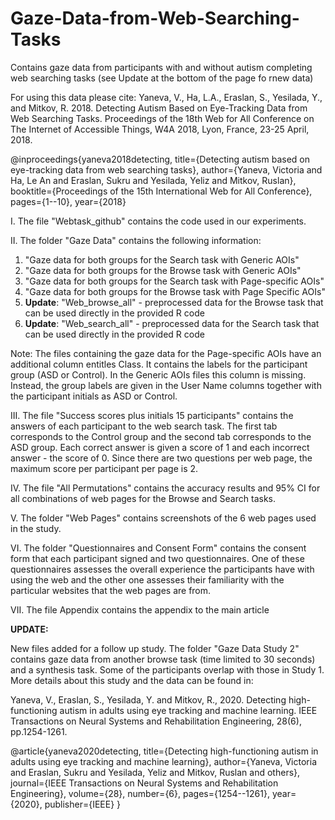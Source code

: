 # Gaze-Data-from-Web-Searching-Tasks
Contains gaze data from participants with and without autism completing web searching tasks (see Update at the bottom of the page fo rnew data)

For using this data please cite: Yaneva, V., Ha, L.A., Eraslan, S., Yesilada, Y., and Mitkov, R. 2018. Detecting Autism Based on Eye-Tracking Data from Web Searching Tasks. Proceedings of the 18th Web for All Conference on The Internet of Accessible Things, W4A 2018, Lyon, France, 23-25 April, 2018.

@inproceedings{yaneva2018detecting,
  title={Detecting autism based on eye-tracking data from web searching tasks},
  author={Yaneva, Victoria and Ha, Le An and Eraslan, Sukru and Yesilada, Yeliz and Mitkov, Ruslan},
  booktitle={Proceedings of the 15th International Web for All Conference},
  pages={1--10},
  year={2018}

I. The file "Webtask_github" contains the code used in our experiments.

II. The folder "Gaze Data" contains the following information: 

  1) "Gaze data for both groups for the Search task with Generic AOIs" 
  2) "Gaze data for both groups for the Browse task with Generic AOIs"
  3) "Gaze data for both groups for the Search task with Page-specific AOIs"
  4) "Gaze data for both groups for the Browse task with Page Specific AOIs"
  5) **Update**: "Web_browse_all" - preprocessed data for the Browse task that can be used directly in the provided R code
  6) **Update**: "Web_search_all" - preprocessed data for the Search task that can be used directly in the provided R code
  
Note: The files containing the gaze data for the Page-specific AOIs have an additional column entitles Class. It contains the labels for the participant group (ASD or Control). In the Generic AOIs files this column is missing. Instead, the group labels are given in the User Name columns together with the participant initials as ASD or Control.

III. The file "Success scores plus initials 15 participants" contains the answers of each participant to the web search task. The first tab corresponds to the Control group and the second tab corresponds to the ASD group. Each correct answer is given a score of 1 and each incorrect answer - the score of 0. Since there are two questions per web page, the maximum score per participant per page is 2.

IV. The file "All Permutations" contains the accuracy results and 95% CI for all combinations of web pages for the Browse and Search tasks.

V. The folder "Web Pages" contains screenshots of the 6 web pages used in the study.

VI. The folder "Questionnaires and Consent Form" contains the consent form that each participant signed and two questionnaires. One of these questionnaires assesses the overall experience the participants have with using the web and the other one assesses their familiarity with the particular websites that the web pages are from.

VII. The file Appendix contains the appendix to the main article


**UPDATE:**

New files added for a follow up study. The folder "Gaze Data Study 2" contains gaze data from another browse task (time limited to 30 seconds) and a synthesis task. Some of the participants overlap with those in Study 1. More details about this study and the data can be found in:

Yaneva, V., Eraslan, S., Yesilada, Y. and Mitkov, R., 2020. Detecting high-functioning autism in adults using eye tracking and machine learning. IEEE Transactions on Neural Systems and Rehabilitation Engineering, 28(6), pp.1254-1261.

@article{yaneva2020detecting,
  title={Detecting high-functioning autism in adults using eye tracking and machine learning},
  author={Yaneva, Victoria and Eraslan, Sukru and Yesilada, Yeliz and Mitkov, Ruslan and others},
  journal={IEEE Transactions on Neural Systems and Rehabilitation Engineering},
  volume={28},
  number={6},
  pages={1254--1261},
  year={2020},
  publisher={IEEE}
}




